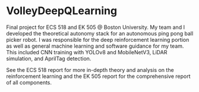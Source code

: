 # VolleyDeepQLearning

Final project for ECS 518 and EK 505 @ Boston University. My team and I developed the theoretical autonomy stack for an autonomous ping pong ball picker robot. I was responsible for the deep reinforcement learning portion as well as general machine learning and software guidance for my team. This included CNN training with YOLOv8 and MobileNetV3, LiDAR simulation, and AprilTag detection.


See the ECS 518 report for more in-depth theory and analysis on the reinforcement learning and the EK 505 report for the comprehensive report of all components.
